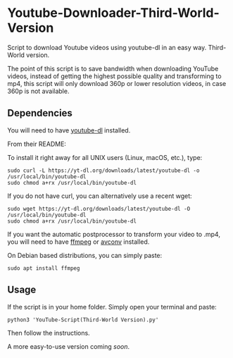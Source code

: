 # Youtube-Downloader-Third-World-Version
Script to download Youtube videos using youtube-dl in an easy way. Third-World version.

The point of this script is to save bandwidth when downloading YouTube videos, instead of getting the highest possible quality and transforming to mp4, this script will only download 360p or lower resolution videos, in case 360p is not available.

## Dependencies
You will need to have [youtube-dl](https://github.com/ytdl-org/youtube-dl) installed.


From their README:

To install it right away for all UNIX users (Linux, macOS, etc.), type:

```
sudo curl -L https://yt-dl.org/downloads/latest/youtube-dl -o /usr/local/bin/youtube-dl
sudo chmod a+rx /usr/local/bin/youtube-dl
```

If you do not have curl, you can alternatively use a recent wget:

```
sudo wget https://yt-dl.org/downloads/latest/youtube-dl -O /usr/local/bin/youtube-dl
sudo chmod a+rx /usr/local/bin/youtube-dl
```

If you want the automatic postprocessor to transform your video to .mp4, you will need to have [ffmpeg](https://github.com/FFmpeg/FFmpeg) or [avconv](https://github.com/libav/libav) installed.

On Debian based distributions, you can simply paste:

```
sudo apt install ffmpeg
```

## Usage
If the script is in your home folder. Simply open your terminal and paste:

```
python3 'YouTube-Script(Third-World Version).py'
```

Then follow the instructions.


A more easy-to-use version coming *soon*.
